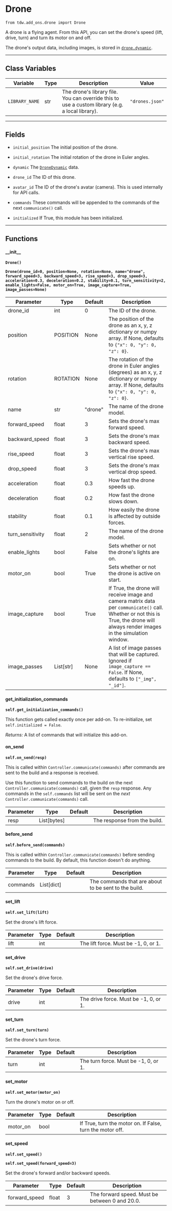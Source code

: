 # Drone

`from tdw.add_ons.drone import Drone`

A drone is a flying agent. From this API, you can set the drone's speed (lift, drive, turn) and turn its motor on and off.

The drone's output data, including images, is stored in [`drone.dynamic`](../drone/drone_dynamic.md).

***

## Class Variables

| Variable | Type | Description | Value |
| --- | --- | --- | --- |
| `LIBRARY_NAME` | str | The drone's library file. You can override this to use a custom library (e.g. a local library). | `"drones.json"` |

***

## Fields

- `initial_position` The initial position of the drone.

- `initial_rotation` The initial rotation of the drone in Euler angles.

- `dynamic` The [`DroneDynamic`](../drone/drone_dynamic.md) data.

- `drone_id` The ID of this drone.

- `avatar_id` The ID of the drone's avatar (camera). This is used internally for API calls.

- `commands` These commands will be appended to the commands of the next `communicate()` call.

- `initialized` If True, this module has been initialized.

***

## Functions

#### \_\_init\_\_

**`Drone()`**

**`Drone(drone_id=0, position=None, rotation=None, name="drone", forward_speed=3, backward_speed=3, rise_speed=3, drop_speed=3, acceleration=0.3, deceleration=0.2, stability=0.1, turn_sensitivity=2, enable_lights=False, motor_on=True, image_capture=True, image_passes=None)`**

| Parameter | Type | Default | Description |
| --- | --- | --- | --- |
| drone_id |  int  | 0 | The ID of the drone. |
| position |  POSITION  | None | The position of the drone as an x, y, z dictionary or numpy array. If None, defaults to `{"x": 0, "y": 0, "z": 0}`. |
| rotation |  ROTATION  | None | The rotation of the drone in Euler angles (degrees) as an x, y, z dictionary or numpy array. If None, defaults to `{"x": 0, "y": 0, "z": 0}`. |
| name |  str  | "drone" | The name of the drone model. |
| forward_speed |  float  | 3 | Sets the drone's max forward speed. |
| backward_speed |  float  | 3 | Sets the drone's max backward speed. |
| rise_speed |  float  | 3 | Sets the drone's max vertical rise speed. |
| drop_speed |  float  | 3 | Sets the drone's max vertical drop speed. |
| acceleration |  float  | 0.3 | How fast the drone speeds up. |
| deceleration |  float  | 0.2 | How fast the drone slows down. |
| stability |  float  | 0.1 | How easily the drone is affected by outside forces. |
| turn_sensitivity |  float  | 2 | The name of the drone model. |
| enable_lights |  bool  | False | Sets whether or not the drone's lights are on. |
| motor_on |  bool  | True | Sets whether or not the drone is active on start. |
| image_capture |  bool  | True | If True, the drone will receive image and camera matrix data per `communicate()` call. Whether or not this is True, the drone will always render images in the simulation window. |
| image_passes |  List[str] | None | A list of image passes that will be captured. Ignored if `image_capture == False`. If None, defaults to `["_img", "_id"]`. |

#### get_initialization_commands

**`self.get_initialization_commands()`**

This function gets called exactly once per add-on. To re-initialize, set `self.initialized = False`.

_Returns:_  A list of commands that will initialize this add-on.

#### on_send

**`self.on_send(resp)`**

This is called within `Controller.communicate(commands)` after commands are sent to the build and a response is received.

Use this function to send commands to the build on the next `Controller.communicate(commands)` call, given the `resp` response.
Any commands in the `self.commands` list will be sent on the *next* `Controller.communicate(commands)` call.

| Parameter | Type | Default | Description |
| --- | --- | --- | --- |
| resp |  List[bytes] |  | The response from the build. |

#### before_send

**`self.before_send(commands)`**

This is called within `Controller.communicate(commands)` before sending commands to the build. By default, this function doesn't do anything.

| Parameter | Type | Default | Description |
| --- | --- | --- | --- |
| commands |  List[dict] |  | The commands that are about to be sent to the build. |

#### set_lift

**`self.set_lift(lift)`**

Set the drone's lift force.

| Parameter | Type | Default | Description |
| --- | --- | --- | --- |
| lift |  int |  | The lift force. Must be -1, 0, or 1. |

#### set_drive

**`self.set_drive(drive)`**

Set the drone's drive force.

| Parameter | Type | Default | Description |
| --- | --- | --- | --- |
| drive |  int |  | The drive force. Must be -1, 0, or 1. |

#### set_turn

**`self.set_turn(turn)`**

Set the drone's turn force.

| Parameter | Type | Default | Description |
| --- | --- | --- | --- |
| turn |  int |  | The turn force. Must be -1, 0, or 1. |

#### set_motor

**`self.set_motor(motor_on)`**

Turn the drone's motor on or off.

| Parameter | Type | Default | Description |
| --- | --- | --- | --- |
| motor_on |  bool |  | If True, turn the motor on. If False, turn the motor off. |

#### set_speed

**`self.set_speed()`**

**`self.set_speed(forward_speed=3)`**

Set the drone's forward and/or backward speeds.

| Parameter | Type | Default | Description |
| --- | --- | --- | --- |
| forward_speed |  float  | 3 | The forward speed. Must be between 0 and 20.0. |